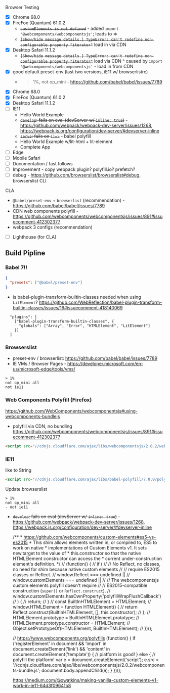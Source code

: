 Browser Testing
- [x] Chrome 68.0
- [x] FireFox (Quantum) 61.0.2
    - ~~`customElements is not defined`~~ - added `import '@webcomponents/webcomponentsjs'`;
    leads to =>
    - ~~`[Show/hide message details.] TypeError: can't redefine non-configurable property "iterator"`~~ load in via CDN
- [x] Desktop Safari 11.1.2
    -  ~~`[Show/hide message details.] TypeError: can't redefine non-configurable property "iterator"`~~ load via CDN
      ^ caused by `import '@webcomponents/webcomponentsjs'` - load in from CDN
- [x] good default preset-env (last two versions, iE11 w/ browserlistrc)
    - >1%, not op_mini - https://github.com/babel/babel/issues/7789
- [x] Chrome 68.0
- [x] FireFox (Quantum) 61.0.2
- [x] Desktop Safari 11.1.2
- [ ] IE11
    - ~~Hello World Example~~
    - ~~`develop`: fails on eval (devServer w/ `inline: true`)~~ - https://github.com/webpack/webpack-dev-server/issues/1268, 
    https://webpack.js.org/configuration/dev-server/#devserver-inline
    - ~~`serve`: fails on `()=>`~~ - babel polyfill
    - Hello World Example w/lit-html  + lit-element
    - Complete App
- [ ] Edge
- [ ] Mobile Safari
- [ ] Documentation / fast follows
- [ ] Improvement - copy webpack plugin?  polyfill.io?  prefetch?
- [ ] debug - https://github.com/browserslist/browserslist#debug, browserslist CLI

CLA
- `@babel/preset-env` + `browserlist` (recommendation) - https://github.com/babel/babel/issues/7789
- CDN web components polyfill - https://github.com/webcomponents/webcomponentsjs/issues/891#issuecomment-412302377
- webpack 3 configs (recommendation)
- [ ] Lighthouse (for CLA)

## Build Pipline
### Babel 7!!
```json
{
  "presets": ["@babel/preset-env"]
}
```

- is babel-plugin-transform-builtin-classes needed when using `LitElement`?
https://github.com/WebReflection/babel-plugin-transform-builtin-classes/issues/16#issuecomment-418140069
```
  "plugins": [
    ["babel-plugin-transform-builtin-classes", {
      "globals": ["Array", "Error", "HTMLElement", "LitElement"]
    }]
  ]
```

### Browserslist
- preset-env / browserlist: https://github.com/babel/babel/issues/7789
- IE VMs / Browser Pages - https://developer.microsoft.com/en-us/microsoft-edge/tools/vms/
```
> 1%
not op_mini all
not ie11
```

### Web Components Polyfill (Firefox)
https://github.com/WebComponents/webcomponentsjs#using-webcomponents-bundlejs
- polyfill via CDN, no bundling
https://github.com/webcomponents/webcomponentsjs/issues/891#issuecomment-412302377
```html
<script src="//cdnjs.cloudflare.com/ajax/libs/webcomponentsjs/2.0.2/webcomponents-bundle.js"></script>
```

### IE11
like to String
```html
<script src="//cdnjs.cloudflare.com/ajax/libs/babel-polyfill/7.0.0/polyfill.js"></script>"></script>
```

Update browserslist
```shell
> 1%
not op_mini all
- not ie11
```

- ~~`develop`: fails on eval (devServer w/ `inline: true`)~~ - https://github.com/webpack/webpack-dev-server/issues/1268, 
https://webpack.js.org/configuration/dev-server/#devserver-inline



    /**
      * https://github.com/webcomponents/custom-elements#es5-vs-es2015
      * This shim allows elements written in, or compiled to, ES5 to work on native
      * implementations of Custom Elements v1. It sets new.target to the value of
      * this.constructor so that the native HTMLElement constructor can access the
      * current under-construction element's definition.
      */
    // (function() {
    //   if (
    //     // No Reflect, no classes, no need for shim because native custom elements
    //     // require ES2015 classes or Reflect.
    //     window.Reflect === undefined ||
    //     window.customElements === undefined ||
    //     // The webcomponentsjs custom elements polyfill doesn't require
    //     // ES2015-compatible construction (`super()` or `Reflect.construct`).
    //     window.customElements.hasOwnProperty('polyfillWrapFlushCallback')
    //   ) {
    //     return;
    //   }
    //   const BuiltInHTMLElement = HTMLElement;
    //   window.HTMLElement = function HTMLElement() {
    //     return Reflect.construct(BuiltInHTMLElement, [], this.constructor);
    //   };
    //   HTMLElement.prototype = BuiltInHTMLElement.prototype;
    //   HTMLElement.prototype.constructor = HTMLElement;
    //   Object.setPrototypeOf(HTMLElement, BuiltInHTMLElement);
    // })();

    // https://www.webcomponents.org/polyfills
    (function() {
      if ('registerElement' in document
          && 'import' in document.createElement('link')
          && 'content' in document.createElement('template')) {
        // platform is good!
      } else {
        // polyfill the platform!
        var e = document.createElement('script');
        e.src = '//cdnjs.cloudflare.com/ajax/libs/webcomponentsjs/2.0.2/webcomponents-bundle.js';
        document.body.appendChild(e);
      }
    })();

    https://medium.com/@xwatkins/making-vanilla-custom-elements-v1-work-in-ie11-64d3f09641b8